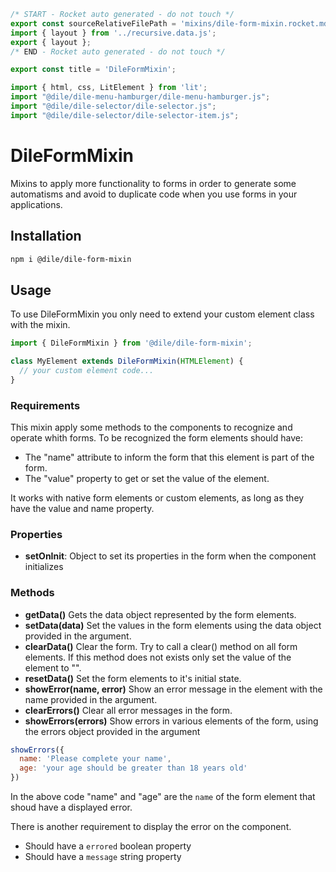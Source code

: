 ```js server
/* START - Rocket auto generated - do not touch */
export const sourceRelativeFilePath = 'mixins/dile-form-mixin.rocket.md';
import { layout } from '../recursive.data.js';
export { layout };
/* END - Rocket auto generated - do not touch */

export const title = 'DileFormMixin';

```

```js script
import { html, css, LitElement } from 'lit'; 
import "@dile/dile-menu-hamburger/dile-menu-hamburger.js";
import "@dile/dile-selector/dile-selector.js";
import "@dile/dile-selector/dile-selector-item.js";
```

# DileFormMixin

Mixins to apply more functionality to forms in order to generate some automatisms and avoid to duplicate code when you use forms in your applications.

## Installation

```bash
npm i @dile/dile-form-mixin
```

## Usage

To use DileFormMixin you only need to extend your custom element class with the mixin.

```javascript
import { DileFormMixin } from '@dile/dile-form-mixin';

class MyElement extends DileFormMixin(HTMLElement) {
  // your custom element code...
}
```

### Requirements

This mixin apply some methods to the components to recognize and operate whith forms. To be recognized the form elements should have:

- The "name" attribute to inform the form that this element is part of the form.
- The "value" property to get or set the value of the element.

It works with native form elements or custom elements, as long as they have the value and name property.

### Properties 

- **setOnInit**: Object to set its properties in the form when the component initializes

### Methods

- **getData()** Gets the data object represented by the form elements.
- **setData(data)** Set the values in the form elements using the data object provided in the argument.
- **clearData()** Clear the form. Try to call a clear() method on all form elements. If this method does not exists only set the value of the element to "". 
- **resetData()** Set the form elements to it's initial state.
- **showError(name, error)** Show an error message in the element with the name provided in the argument.
- **clearErrors()** Clear all error messages in the form.
- **showErrors(errors)** Show errors in various elements of the form, using the errors object provided in the argument

```javascript
showErrors({
  name: 'Please complete your name', 
  age: 'your age should be greater than 18 years old'
})
```

In the above code "name" and "age" are the ```name``` of the form element that shoud have a displayed error. 

There is another requirement to display the error on the component. 

- Should have a ```errored``` boolean property
- Should have a ```message``` string property


